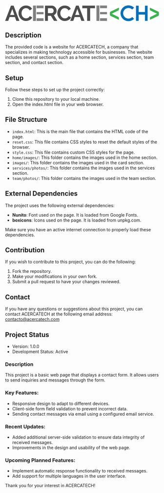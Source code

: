 ![logo](./fotos%20equipo/LOGO.png)

## Description
The provided code is a website for ACERCATECH, a company that specializes in making technology accessible for businesses. The website includes several sections, such as a home section, services section, team section, and contact section.

## Setup
Follow these steps to set up the project correctly:
1. Clone this repository to your local machine.
2. Open the index.html file in your web browser.

## File Structure
- `index.html`: This is the main file that contains the HTML code of the page.
- `reset.css`: This file contains CSS styles to reset the default styles of the browser.
- `style.css`: This file contains custom CSS styles for the page.
- `home/images/`: This folder contains the images used in the home section.
- `images/`: This folder contains the images used in the card section.
- `services/photos/`: This folder contains the images used in the services section.
- `team/photos/`: This folder contains the images used in the team section.

## External Dependencies
The project uses the following external dependencies:
- **Nunito**: Font used on the page. It is loaded from Google Fonts.
- **boxicons**: Icons used on the page. It is loaded from unpkg.com.

Make sure you have an active internet connection to properly load these dependencies.

## Contribution
If you wish to contribute to this project, you can do the following:
1. Fork the repository.
2. Make your modifications in your own fork.
3. Submit a pull request to have your changes reviewed.

## Contact
If you have any questions or suggestions about this project, you can contact ACERCATECH at the following email address: contacto@acercatech.com

## Project Status
- Version: 1.0.0
- Development Status: Active

### Description
This project is a basic web page that displays a contact form. It allows users to send inquiries and messages through the form.

### Key Features:
- Responsive design to adapt to different devices.
- Client-side form field validation to prevent incorrect data.
- Sending contact messages via email using a configured email service.

### Recent Updates:
- Added additional server-side validation to ensure data integrity of received messages.
- Improvements in the design and usability of the web page.

### Upcoming Planned Features:
- Implement automatic response functionality to received messages.
- Add support for multiple languages in the user interface.

Thank you for your interest in ACERCATECH!
